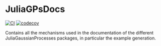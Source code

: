 # JuliaGPsDocs

[![CI](https://github.com/JuliaGaussianProcesses/JuliaGPsDocs.jl/actions/workflows/CI.yml/badge.svg)](https://github.com/JuliaGaussianProcesses/JuliaGPsDocs.jl/actions/workflows/CI.yml)
[![codecov](https://codecov.io/gh/JuliaGaussianProcesses/JuliaGPsDocs.jl/branch/main/graph/badge.svg?token=Zspop1rHtr)](https://codecov.io/gh/JuliaGaussianProcesses/JuliaGPsDocs.jl)

Contains all the mechanisms used in the documentation of the different JuliaGaussianProcesses packages, in particular the example generation.
